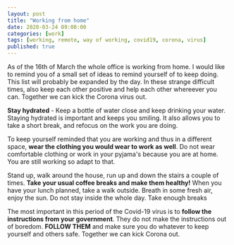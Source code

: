```yaml
---
layout: post
title: "Working from home"
date: 2020-03-24 09:00:00
categories: [work]
tags: [working, remote, way of working, covid19, corona, virus]
published: true
---
```


As of the 16th of March the whole office is working from home. I would like to remind you of a small set of ideas to remind yourself of to keep doing. This list will probably be expanded by the day. In these strange difficult times, also keep each other positive and help each other whereever you can. Together we can kick the Corona virus out.

**Stay hydrated** - Keep a bottle of water close and keep drinking your water. Staying hydrated is important and keeps you smiling. It also allows you to take a short break, and refocus on the work you are doing. 

To keep yourself reminded that you are working and thus in a different space, **wear the clothing you would wear to work as well**. Do not wear comfortable clothing or work in your pyjama's because you are at home. You are still working so adapt to that.

Stand up, walk around the house, run up and down the stairs a couple of times. **Take your usual coffee breaks and make them healthy!** When you have your lunch planned, take a walk outside. Breath in some fresh air, enjoy the sun. Do not stay inside the whole day. Take enough breaks

The most important in this period of the Covid-19 virus is to **follow the instructions from your government**. They do not make the instructions out of boredom. **FOLLOW THEM** and make sure you do whatever to keep yourself and others safe. Together we can kick Corona out.
